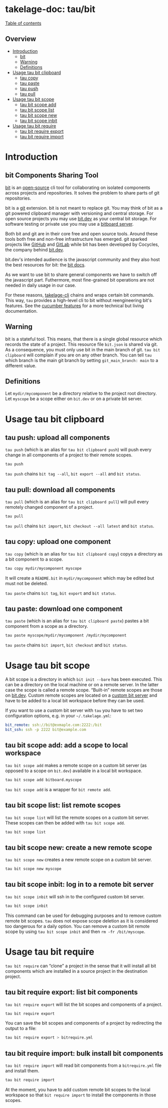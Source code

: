 # takelage-doc: tau/bit

[Table of contents](../../README.md)

## Overview 

- [Introduction](#introduction)
  - [bit](#bit)
  - [Warning](#warning)
  - [Definitions](#definitions)
- [Usage tau bit clipboard](#clipboard)
  - [tau copy](#copy)
  - [tau paste](#paste)
  - [tau push](#push)
  - [tau pull](#pull)
- [Usage tau bit scope](#scope)
  - [tau bit scope add](#add)
  - [tau bit scope list](#list)
  - [tau bit scope new](#new)
  - [tau bit scope inbit](#inbit)
- [Usage tau bit require](#require)
  - [tau bit require export](#export)
  - [tau bit require import](#import)

<a name="introduction"/>

# Introduction

<a name="bit"/>

## bit Components Sharing Tool

[bit](https://docs.bit.dev/) is an 
[open-source](https://github.com/teambit/bit)
cli tool for collaborating on isolated components 
across projects and repositories.
It solves the problem to share parts of git repositories.

bit is a 
[git](https://git-scm.com) extension.
bit is not meant to replace git.
You may think of bit as a git powered clipboard manager
with versioning and central storage.
For open source projects you may use 
[bit.dev](https://bit.dev)
as your central bit storage.
For software testing or private use you may use a 
[bitboard server](https://github.com/geospin-takelage/takelage-bit).

Both bit and git are in their core free and open source tools.
Around these tools both free and non-free infrastructure has emerged.
git sparked projects like 
[GitHub](https://github.com) and 
[GitLab](https://gitlab.com) while bit has been
developed by Cocycles, the company behind 
[bit.dev](https://bit.dev).

bit.dev's intended audience is the javascript community and
they also host the best resources for bit: 
the [bit docs](https://docs.bit.dev/).

As we want to use bit to share general components
we have to switch off the javascript part.
Futhermore, most fine-grained bit operations 
are not needed in daily usage in our case.

For these reasons,
[takelage-cli](https://github.com/geospin-takelage/takelage-cli)
chains and wraps certain bit commands.
This way, `tau` provides a high-level cli to bit
without reengineering bit's features.
See the 
[cucumber features](https://github.com/geospin-takelage/takelage-cli#commands)
for a more technical but living documentation.

<a name="warning"/>

## Warning

bit is a stateful tool. 
This means, that there is a single global resource
which records the state of a project.
This resource file `bit.json` is shared via git.
As a consequence, you must only use bit in the 
main branch of git.
`tau bit clipboard` will complain 
if you are on any other branch.
You can tell `tau` which branch is the 
main git branch by setting
`git_main_branch: main` to a different value.

<a name="definitions"/>

## Definitions

Let `mydir/mycomponent` be a directory
relative to the project root directory.
Let `myscope` be a scope either on `bit.dev`
or on a private bit server.

<a name="clipboard"/>

# Usage tau bit clipboard

<a name="push"/>

## tau push: upload all components

`tau push` (which is an alias for `tau bit clipboard push`)
will push every change in all components of a project to
their remote scopes. 

```bash
tau push
```

`tau push` chains `bit tag --all`, 
`bit export --all` and `bit status`.

<a name="pull"/>

## tau pull: download all components

`tau pull` (which is an alias for `tau bit clipboard pull`)
will pull every remotely changed component of a project.

```bash
tau pull
```

`tau pull` chains `bit import`, 
`bit checkout --all latest` and `bit status`.

<a name="copy"/>

## tau copy: upload one component

`tau copy` (which is an alias for `tau bit clipboard copy`)
copys a directory as a bit component to a scope.

```bash
tau copy mydir/mycomponent myscope
```

It will create a `README.bit` in `mydir/mycomponent`
which may be edited but must not be deleted.

`tau paste` chains `bit tag`, `bit export` and `bit status`.

<a name="paste"/>

## tau paste: download one component

`tau paste` (which is an alias for `tau bit clipboard paste`)
pastes a bit component from a scope as a directory.

```bash
tau paste myscope/mydir/mycomponent /mydir/mycomponent
```

`tau paste` chains `bit import`, `bit checkout` and `bit status`.

<a name="scope"/>

# Usage tau bit scope

A bit scope is a directory in which `bit init --bare` has been executed.
This can be a directory on the local machine or on a remote server.
In the latter case the scope is called a remote scope.
“Built-in” remote scopes are those on
[bit.dev](https://bit.dev/).
Custom remote scopes are located on a 
[custom bit server](https://github.com/geospin-takelage/takelage-bit)
and have to be added to a local bit workspace
before they can be used.

If you want to use a custom bit server with `tau`
you have to set two configuration options,
e.g. in your `~/.takelage.yml`:

```yaml
bit_remote: ssh://bit@exmaple.com:2222:/bit
bit_ssh: ssh -p 2222 bit@example.com
```

<a name="add"/>

## tau bit scope add: add a scope to local workspace 

`tau bit scope add` makes a remote scope on a custom bit server
(as opposed to a scope on `bit.dev`) 
available in a local bit workspace.

```bash
tau bit scope add bitboard.myscope
```

`tau bit scope add` is a wrapper for `bit remote add`.

<a name="list"/>

## tau bit scope list: list remote scopes

`tau bit scope list` will list the remote scopes on a custom bit server.
These scopes can then be added with `tau bit scope add`.

```bash
tau bit scope list
```

<a name="new"/>

## tau bit scope new: create a new remote scope

`tau bit scope new` creates a new remote scope on a custom bit server.

```bash
tau bit scope new myscope
```

<a name="inbit"/>

## tau bit scope inbit: log in to a remote bit server

`tau bit scope inbit` will ssh in to the configured custom bit server.

```bash
tau bit scope inbit
```

This command can be used for debugging purposes
and to remove custom remote bit scopes.
`tau` does not expose scope deletion as it is considered too
dangerous for a daily option.
You can remove a custom bit remote scope by using
`tau bit scope inbit` and then `rm -fr /bit/myscope`.

<a name="require"/>

# Usage tau bit require

`tau bit require` can  “clone” a project in the
sense that it will install all bit components
which are installed in a source project 
in the destination project.

<a name="export"/>

## tau bit require export: list bit components 

`tau bit require export` will list the bit scopes and components
of a project.

```bash
tau bit require export
```

You can save the bit scopes and components of a project
by redirecting the output to a file:

```bash
tau bit require export > bitrequire.yml
```

<a name="import"/>

## tau bit require import: bulk install bit components 

`tau bit require import` will read bit components from 
a `bitrequire.yml` file and install them.

```bash
tau bit require import
```

At the moment, you have to add custom remote bit scopes
to the local workspace so that `bit require import`
to install the components in those scopes.
